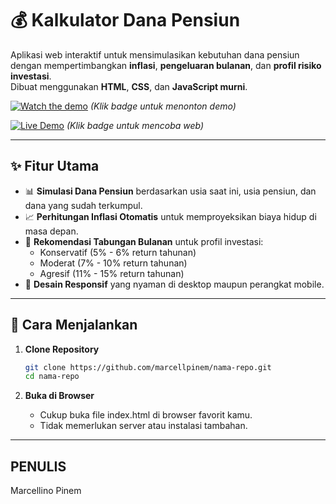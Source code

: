 # 💰 Kalkulator Dana Pensiun

Aplikasi web interaktif untuk mensimulasikan kebutuhan dana pensiun dengan mempertimbangkan **inflasi**, **pengeluaran bulanan**, dan **profil risiko investasi**.  
Dibuat menggunakan **HTML**, **CSS**, dan **JavaScript murni**.

[![Watch the demo](https://img.shields.io/badge/YouTube-Demo-red?logo=youtube)](https://)
_(Klik badge untuk menonton demo)_

[![Live Demo](https://img.shields.io/badge/Try%20it%20Live-WebApp-blue?logo=netlify)](hhitung-dana-pensiun-marcellino.netlify.app)
_(Klik badge untuk mencoba web)_

---

## ✨ Fitur Utama

- 📊 **Simulasi Dana Pensiun** berdasarkan usia saat ini, usia pensiun, dan dana yang sudah terkumpul.
- 📈 **Perhitungan Inflasi Otomatis** untuk memproyeksikan biaya hidup di masa depan.
- 🧮 **Rekomendasi Tabungan Bulanan** untuk profil investasi:
  - Konservatif (5% - 6% return tahunan)
  - Moderat (7% - 10% return tahunan)
  - Agresif (11% - 15% return tahunan)
- 🎨 **Desain Responsif** yang nyaman di desktop maupun perangkat mobile.

---

## 🚀 Cara Menjalankan

1. **Clone Repository**

   ```bash
   git clone https://github.com/marcellpinem/nama-repo.git
   cd nama-repo

   ```

2. **Buka di Browser**

   - Cukup buka file index.html di browser favorit kamu.
   - Tidak memerlukan server atau instalasi tambahan.

---

## PENULIS

Marcellino Pinem
